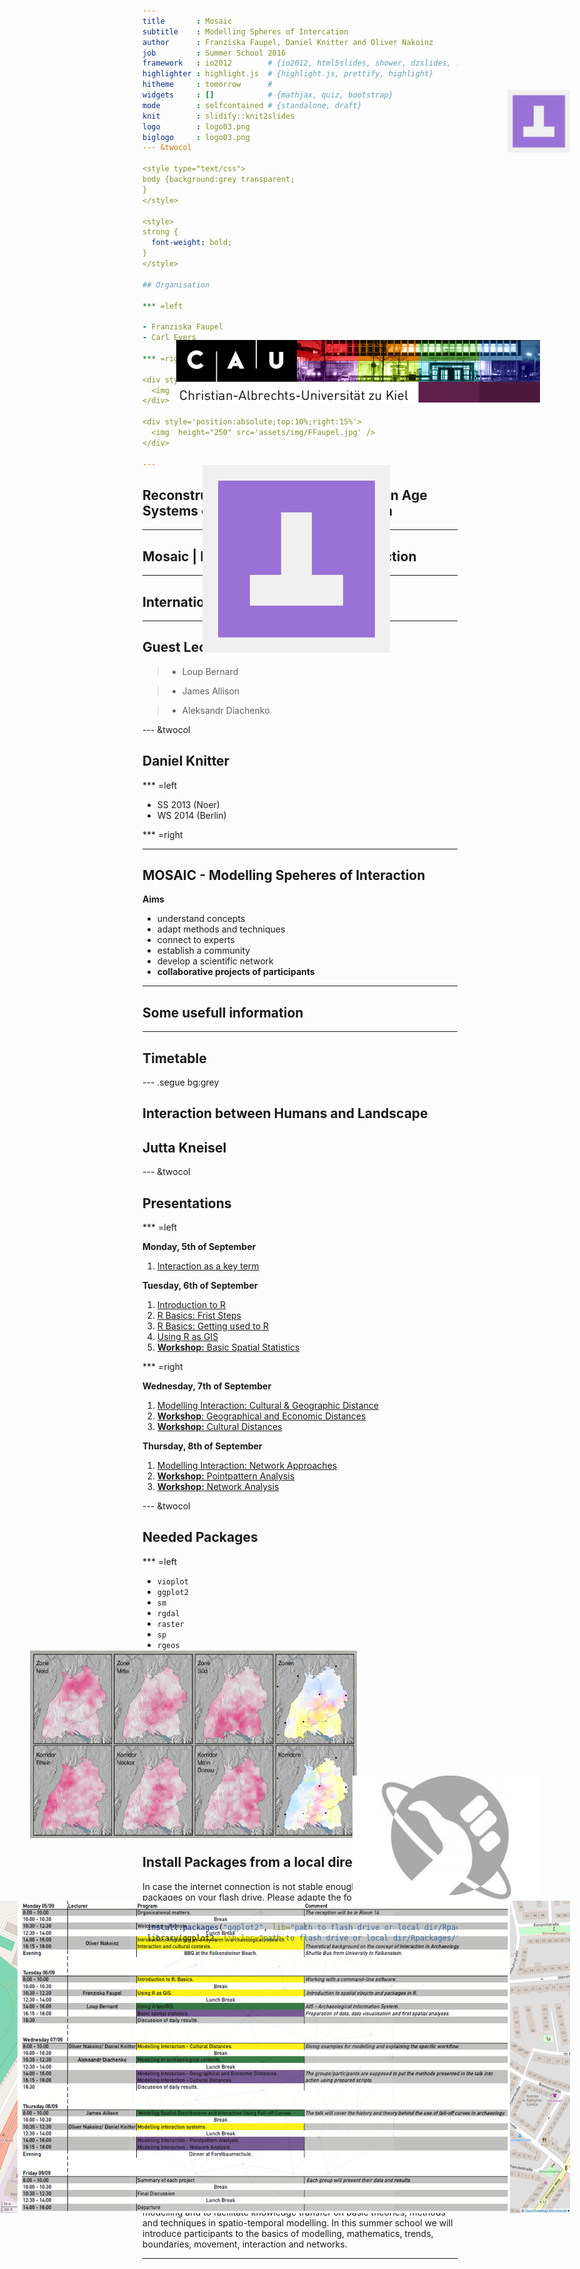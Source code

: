 ```yaml
---
title       : Mosaic 
subtitle    : Modelling Spheres of Intercation
author      : Franziska Faupel, Daniel Knitter and Oliver Nakoinz
job         : Summer School 2016
framework   : io2012        # {io2012, html5slides, shower, dzslides, ...}
highlighter : highlight.js  # {highlight.js, prettify, highlight}
hitheme     : tomorrow      # 
widgets     : []            # {mathjax, quiz, bootstrap}
mode        : selfcontained # {standalone, draft}
knit        : slidify::knit2slides
logo        : logo03.png
biglogo     : logo03.png
--- &twocol

<style type="text/css">
body {background:grey transparent;
}
</style>

<style>
strong {
  font-weight: bold;
}
</style>

## Organisation

*** =left

- Franziska Faupel
- Carl Evers

*** =right

<div style='position:absolute;bottom:10%;right:15%'>
  <img  height="300" src='assets/img/cevers.JPG' />
</div>

<div style='position:absolute;top:10%;right:15%'>
  <img  height="250" src='assets/img/FFaupel.jpg' />
</div>

---
```


## Reconstructing and Modelling Early Iron Age Systems of Interaction and Distribution

<div style='position:absolute;bottom:10%;right:5%'>
  <img  height="450" src='assets/img/shkr.png' />
</div>

<div style='position:absolute;bottom:25%;left:5%'>
  <img  height="300" src='assets/img/pic51.png' />
</div>


---

## Mosaic | Modelling Speheres of Interaction

<div style='position:absolute;bottom:10%;right:20%'>
  <img  height="500" src='assets/img/mosaic.png' />
</div>

---

## International Center

<div style='position:absolute;bottom:10%;left:10%'>
  <img  height="500" src='assets/img/IntCenter.png' />
</div>

<div style='position:absolute;top:15%;right:10%'>
  <img  height="100" src='assets/img/CAu.png' />
</div>

--- 

## Guest Lectures

>- Loup Bernard

>- James Allison

>- Aleksandr Diachenko

--- &twocol

## Daniel Knitter

*** =left

- SS 2013 (Noer)
- WS 2014 (Berlin)

*** =right

<div style='position:absolute;bottom:10%;right:10%'>
  <img  height="450" src='assets/img/diss.jpg' />
</div>

<div style='position:absolute;bottom:10%;left:15%'>
  <img  height="300" src='assets/img/buch.jpeg' />
</div>

---

## MOSAIC - Modelling Speheres of Interaction

**Aims**
- understand concepts
- adapt methods and techniques
- connect to experts
- establish a community
- develop a scientific network
- **collaborative projects of participants**

<div style='position:absolute;bottom:20%;right:10%'>
  <img  height="300" src='assets/img/panic.jpg' />
</div>

---

## Some usefull information

<div style='position:absolute;bottom:10%;right:5%'>
  <img  height="500" src='assets/img/Ufg_Lage.png' />
</div>

---

## Timetable

<div style='position:absolute;bottom:10%;right:15%'>
  <img  height="500" src='assets/img/time.png' />
</div>

--- .segue bg:grey

## Interaction between Humans and Landscape

## Jutta Kneisel

<a class="btn btn-primary btn-large" href='https://isaakiel.github.io/index.html'>
 <img  height="100" width="100" style='position:absolute;top:5%;right:5%' src='assets/img/ISAAK.png' />
</a>

--- &twocol

## Presentations

*** =left

**Monday, 5th of September**

1. [Interaction as a key term](01-interaction/index.html)

**Tuesday, 6th of September**

1. [Introduction to R](02-introduction/index.html)
2. [R Basics: Frist Steps](03-R_basics01/index.html)
3. [R Basics: Getting used to R](04-R_basics02/index.html)
4. [Using R as GIS](05-R_GIS/index.html)
5. [**Workshop:** Basic Spatial Statistics](06-WS_Basic_Spatial_Statistics/index.html)

*** =right

**Wednesday, 7th of September**

1. [Modelling Interaction: Cultural & Geographic Distance](07-cul_distances/index.html)
2. [**Workshop**: Geographical and Economic Distances](08-WS_Geo_Eco_Distances/index.html)
3. [**Workshop:** Cultural Distances](09-WS_Cul_Distances/index.html)

**Thursday, 8th of September**

1. [Modelling Interaction: Network Approaches](10-Network_Analysis/index.html)
2. [**Workshop:** Pointpattern Analysis](11-WS_Pointpattern/index.html)
3. [**Workshop:** Network Analysis](12-WS_Network/index.html)

<a class="btn btn-primary btn-large" href='https://isaakiel.github.io/index.html'>
 <img  height="100" width="100" style='position:absolute;top:5%;right:5%' src='assets/img/ISAAK.png' />
</a>

--- &twocol

## Needed Packages

*** =left
- `vioplot`
- `ggplot2`
- `sm`
- `rgdal`
- `raster`
-  `sp`
- `rgeos`
- `maptools`
- `proj4`
- `gstat`

*** =right

- `foreign`
- `shapefiles`
- `plyr`
- `RSAGA`
- `Matrix`
- `spdep`
- `nlme`
- `rpart`
- `spatstat`
- `igraph`
- `RANN`

---

## Install Packages from a local directory

In case the internet connection is not stable enough, you find all needed packages on your flash drive.
Please adapte the follwing code to your needs. 


```r
 install.packages("ggplot2", lib="path to flash drive or local dir/Rpackages/")
 library(ggplot2, lib.loc="path to flash drive or local dir/Rpackages/")
```

---

## MOSAIC - Modelling Speheres of Interaction

**Aim**

This Summer School focuses on interaction as a key concept in social life, and 
on methods for reconstructing and modeling spheres of interaction at different 
spatial and temporal scales. Students will learn an innovative approach, used in
recent studies, for modelling spheres of interaction. The course will cover a 
variety of theories and concepts that will enable students to apply this method 
to further regions, material groups, and time periods. The course is divided 
into individual lessons presented by experts, thus providing a diverse overview 
of approaches.

---

## MOSAIC - Modelling Speheres of Interaction

**About Mosaic**

At Kiel University there is a growing interdisciplinary community which strives 
to establish an integrative concept and culture of modelling. The intention 
behind Mosaic is to convey the Kiel spirit of interdisciplinary modelling and to
facilitate knowledge transfer on basic theories, methods and techniques in 
spatio-temporal modelling. In this summer school we will introduce participants 
to the basics of modelling, mathematics, trends, boundaries, movement, 
interaction and networks.

---

<a class="btn btn-primary btn-large" href='https://isaakiel.github.io/index.html'>
 <img  height="300" width="300" style='position:absolute;top:20%;right:35%' src='assets/img/ISAAK.png' />
</a>

